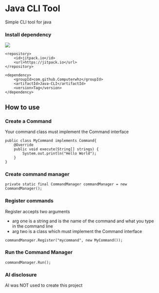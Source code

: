 # Java CLI Tool

Simple CLI tool for java

### Install dependency

[![](https://jitpack.io/v/Computerwhz/Java-CLI.svg)](https://jitpack.io/#Computerwhz/Java-CLI)

```
<repository>
    <id>jitpack.io</id>
    <url>https://jitpack.io</url>
</repository>
```
```
<dependency>
    <groupId>com.github.Computerwhz</groupId>
    <artifactId>Java-CLI</artifactId>
    <version>Tag</version>
</dependency>
```

## How to use



### Create a Command

Your command class must implement the Command interface

```
public class MyCommand implements Command{
    @Override
    public void execute(String[] strings) {
        System.out.println("Hello World");
    }
}
```

### Create command manager

```
private static final CommandManager commandManager = new CommandManager();
```


### Register commands

Register accepts two arguments 

- arg one is a string and is the name of the command and what you type in the command line
- arg two is a class which must implement the Command interface


```
commandManager.Register("mycommand", new MyCommand());
```

### Run the Command Manager

```
commandManager.Run();
```

### AI disclosure
AI was NOT used to create this project


